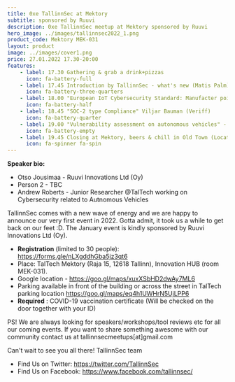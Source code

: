 ```yaml
---
title: 0xe TallinnSec at Mektory
subtitle: sponsored by Ruuvi
description: 0xe TallinnSec meetup at Mektory sponsored by Ruuvi
hero_image: ../images/tallinnsec2022_1.png
product_code: Mektory MEK-031
layout: product
image: ../images/cover1.png
price: 27.01.2022 17.30-20:00
features:
    - label: 17.30 Gathering & grab a drink+pizzas
      icon: fa-battery-full
    - label: 17.45 Introduction by TallinnSec - what's new (Matis Palm)
      icon: fa-battery-three-quarters
    - label: 18.00 "European IoT Cybersecurity Standard: Manufacter point of view" Otso Jousimaa, Ruuvi Innovations Ltd (Oy)
      icon: fa-battery-half
    - label: 18.45 "SOC-2 type Compliance" Viljar Bauman (Veriff)
      icon: fa-battery-quarter
    - label: 19.00 "Vulnerability assessment on autonomous vehicles" - Andrew Roberts (FinEst Smart City Center of Excellence) 
      icon: fa-battery-empty
    - label: 19.45 Closing at Mektory, beers & chill in Old Town (Location TBD)
      icon: fa-spinner fa-spin
---
```


**Speaker bio:**

- Otso Jousimaa - Ruuvi Innovations Ltd (Oy)
- Person 2 - TBC
- Andrew Roberts - Junior Researcher @TalTech working on Cybersecurity related to Autnomous Vehicles 

TallinnSec comes with a new wave of energy and we are happy to announce our very first event in 2022. Gotta admit, it took us a while to get back on our feet :D. The January event is kindly sponsored by Ruuvi Innovations Ltd (Oy). 

* **Registration** (limited to 30 people): <https://forms.gle/nLXgddhGba5jz3qt6>
* Place: TalTech Mektory (Raja 15, 12618 Tallinn), Innovation HUB (room MEK-031).
* Google location - <https://goo.gl/maps/xuxXSbHD2dwAy7ML6>
* Parking available in front of the building or across the street in TalTech parking location <https://goo.gl/maps/eq4h1UWHrN5UjLPP6>
* **Required** : COVID-19 vaccination certificate (Will be checked on the door together with your ID)


PS! We are always looking for speakers/workshops/tool reviews etc for all our coming events. If you want to share something awesome with our community contact us at tallinnsecmeetups[at]gmail.com
 
Can't wait to see you all there!
TallinnSec team

* Find Us on Twitter: <https://twitter.com/TallinnSec>
* Find Us on Facebook: <https://www.facebook.com/tallinnsec/>
